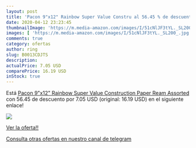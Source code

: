 ```yaml
---
layout: post
title: 'Pacon 9"x12" Rainbow Super Value Constru al 56.45 % de descuento'
date: 2020-04-12 23:23:45
thumbnailImage: 'https://m.media-amazon.com/images/I/51cNlJF3tYL._SL200_.jpg'
images: [ 'https://m.media-amazon.com/images/I/51cNlJF3tYL._SL200_.jpg' ]
comments: true
category: ofertas
author: ring
slug: B0013CDJTS
description:
actualPrice: 7.05 USD
comparePrice: 16.19 USD
inStock: true
---
```


Está [Pacon 9"x12" Rainbow Super Value Construction Paper Ream  Assorted](https://www.amazon.com/dp/B0013CDJTS/?tag=redken08-20) con 56.45 de descuento por 7.05 USD (original: 16.19 USD) en el siguiente enlace!

[![](https://m.media-amazon.com/images/I/51cNlJF3tYL._SL200_.jpg)](https://www.amazon.com/dp/B0013CDJTS/?tag=redken08-20)

[Ver la oferta!!](https://www.amazon.com/dp/B0013CDJTS/?tag=redken08-20)

[Consulta otras ofertas en nuestro canal de telegram](https://t.me/s/ofertas25)
